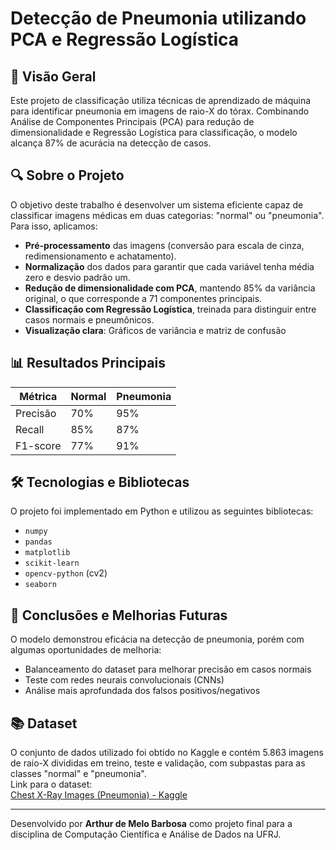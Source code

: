 # Detecção de Pneumonia utilizando PCA e Regressão Logística

## 📌 Visão Geral
Este projeto de classificação utiliza técnicas de aprendizado de máquina para identificar pneumonia em imagens de raio-X do tórax. Combinando Análise de Componentes Principais (PCA) para redução de dimensionalidade e Regressão Logística para classificação, o modelo alcança 87% de acurácia na detecção de casos.


## 🔍 Sobre o Projeto

O objetivo deste trabalho é desenvolver um sistema eficiente capaz de classificar imagens médicas em duas categorias: "normal" ou "pneumonia". Para isso, aplicamos:

- **Pré-processamento** das imagens (conversão para escala de cinza, redimensionamento e achatamento).
- **Normalização** dos dados para garantir que cada variável tenha média zero e desvio padrão um.
- **Redução de dimensionalidade com PCA**, mantendo 85% da variância original, o que corresponde a 71 componentes principais.
- **Classificação com Regressão Logística**, treinada para distinguir entre casos normais e pneumônicos.
- **Visualização clara**: Gráficos de variância e matriz de confusão


## 📊 Resultados Principais
| Métrica       | Normal | Pneumonia |
|---------------|--------|-----------|
| Precisão      | 70%    | 95%       |
| Recall        | 85%    | 87%       |
| F1-score      | 77%    | 91%       |



## 🛠️ Tecnologias e Bibliotecas

O projeto foi implementado em Python e utilizou as seguintes bibliotecas:

- `numpy`
- `pandas`
- `matplotlib`
- `scikit-learn`
- `opencv-python` (cv2)
- `seaborn`



## 📝 Conclusões e Melhorias Futuras
O modelo demonstrou eficácia na detecção de pneumonia, porém com algumas oportunidades de melhoria:
- Balanceamento do dataset para melhorar precisão em casos normais
- Teste com redes neurais convolucionais (CNNs)
- Análise mais aprofundada dos falsos positivos/negativos



## 📚 Dataset

O conjunto de dados utilizado foi obtido no Kaggle e contém 5.863 imagens de raio-X divididas em treino, teste e validação, com subpastas para as classes "normal" e "pneumonia".  
Link para o dataset:  
[Chest X-Ray Images (Pneumonia) - Kaggle](https://www.kaggle.com/datasets/paultimothymooney/chest-xray-pneumonia/data)

---

Desenvolvido por **Arthur de Melo Barbosa** como projeto final para a disciplina de Computação Científica e Análise de Dados na UFRJ.
